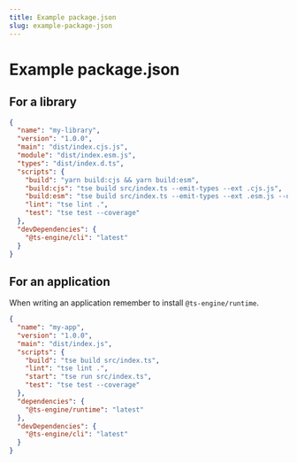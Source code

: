 ```yaml
---
title: Example package.json
slug: example-package-json
---
```


# Example package.json

## For a library

```json
{
  "name": "my-library",
  "version": "1.0.0",
  "main": "dist/index.cjs.js",
  "module": "dist/index.esm.js",
  "types": "dist/index.d.ts",
  "scripts": {
    "build": "yarn build:cjs && yarn build:esm",
    "build:cjs": "tse build src/index.ts --emit-types --ext .cjs.js",
    "build:esm": "tse build src/index.ts --emit-types --ext .esm.js --output esm",
    "lint": "tse lint .",
    "test": "tse test --coverage"
  },
  "devDependencies": {
    "@ts-engine/cli": "latest"
  }
}
```

## For an application

When writing an application remember to install `@ts-engine/runtime`.

```json
{
  "name": "my-app",
  "version": "1.0.0",
  "main": "dist/index.js",
  "scripts": {
    "build": "tse build src/index.ts",
    "lint": "tse lint .",
    "start": "tse run src/index.ts",
    "test": "tse test --coverage"
  },
  "dependencies": {
    "@ts-engine/runtime": "latest"
  },
  "devDependencies": {
    "@ts-engine/cli": "latest"
  }
}
```
